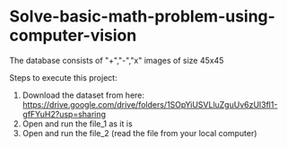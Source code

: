# Solve-basic-math-problem-using-computer-vision
The database consists of "+","-","x" images of size 45x45

Steps to execute this project:
1. Download the dataset from here: https://drive.google.com/drive/folders/1SOpYiUSVLluZguUv6zUl3fl1-gfFYuH2?usp=sharing
2. Open and run the file_1 as it is
3. Open and run the file_2 (read the file from your local computer)

